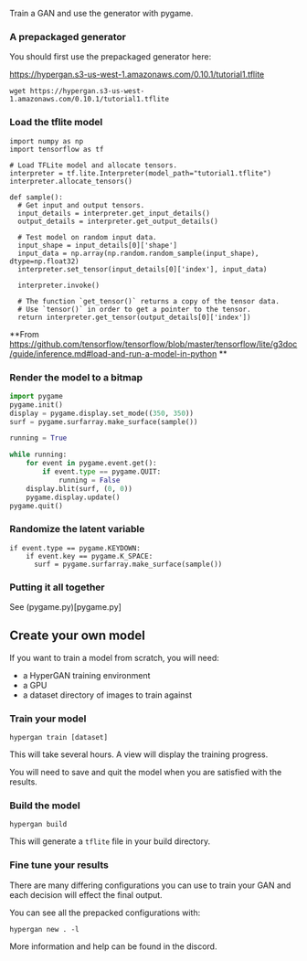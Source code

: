 
Train a GAN and use the generator with pygame.

### A prepackaged generator

You should first use the prepackaged generator here:

https://hypergan.s3-us-west-1.amazonaws.com/0.10.1/tutorial1.tflite

```
wget https://hypergan.s3-us-west-1.amazonaws.com/0.10.1/tutorial1.tflite
```

### Load the tflite model

```
import numpy as np
import tensorflow as tf

# Load TFLite model and allocate tensors.
interpreter = tf.lite.Interpreter(model_path="tutorial1.tflite")
interpreter.allocate_tensors()

def sample():
  # Get input and output tensors.
  input_details = interpreter.get_input_details()
  output_details = interpreter.get_output_details()

  # Test model on random input data.
  input_shape = input_details[0]['shape']
  input_data = np.array(np.random.random_sample(input_shape), dtype=np.float32)
  interpreter.set_tensor(input_details[0]['index'], input_data)

  interpreter.invoke()

  # The function `get_tensor()` returns a copy of the tensor data.
  # Use `tensor()` in order to get a pointer to the tensor.
  return interpreter.get_tensor(output_details[0]['index'])
```
**From https://github.com/tensorflow/tensorflow/blob/master/tensorflow/lite/g3doc/guide/inference.md#load-and-run-a-model-in-python **

### Render the model to a bitmap

```python
import pygame
pygame.init()
display = pygame.display.set_mode((350, 350))
surf = pygame.surfarray.make_surface(sample())

running = True

while running:
    for event in pygame.event.get():
        if event.type == pygame.QUIT:
            running = False
    display.blit(surf, (0, 0))
    pygame.display.update()
pygame.quit()
```

### Randomize the latent variable

```
if event.type == pygame.KEYDOWN:
    if event.key == pygame.K_SPACE:
      surf = pygame.surfarray.make_surface(sample())
```

### Putting it all together

See (pygame.py)[pygame.py]

## Create your own model

If you want to train a model from scratch, you will need:

* a HyperGAN training environment
* a GPU
* a dataset directory of images to train against

### Train your model

```
hypergan train [dataset]
```

This will take several hours.  A view will display the training progress.

You will need to save and quit the model when you are satisfied with the results.


### Build the model

```
hypergan build
```

This will generate a `tflite` file in your build directory.

### Fine tune your results

There are many differing configurations you can use to train your GAN and each decision will effect the final output.

You can see all the prepacked configurations with:

```
hypergan new . -l
```

More information and help can be found in the discord.

